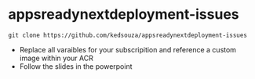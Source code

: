 # appsreadynextdeployment-issues

``` git clone https://github.com/kedsouza/appsreadynextdeployment-issues ```

- Replace all varaibles for your subscripition and reference a custom image within your ACR
- Follow the slides in the powerpoint

